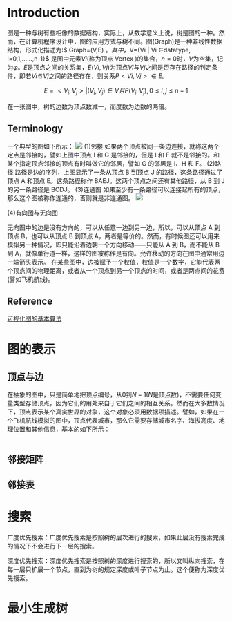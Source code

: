 ﻿# Introduction

图是一种与树有些相像的数据结构，实际上，从数学意义上说，树是图的一种。然而，在计算机程序设计中，图的应用方式与树不同。图(Graph)是一种非线性数据结构，形式化描述为:$ Graph=(V,E) $。其中，$V={Vi | Vi ∈datatype, i=0,1,……,n-1}$ 是图中元素$Vi$(称为顶点 Vertex )的集合，$n=0$时，$V$为空集，记为$φ$。$E$是顶点之间的关系集，$E(Vi,Vj)$为顶点$Vi$与$Vj$之间是否存在路径的判定条件，即若$Vi$与$Vj$之间的路径存在，则关系$P< Vi,Vj >∈E$。

$$
E = {<V_i,V_j> | (V_i,V_j) \in V 且 P(V_i,V_j), 0 \leq i,j \leq n - 1}
$$

在一张图中，树的边数为顶点数减一，而度数为边数的两倍。

## Terminology

一个典型的图如下所示：
![](http://7xlgth.com1.z0.glb.clouddn.com/2C5962F8-D7DA-4656-A4D0-50A1EC6BF17F.png)
(1)邻接
如果两个顶点被同一条边连接，就称这两个定点是邻接的，譬如上图中顶点 I 和 G 是邻接的，但是 I 和 F 就不是邻接的。和某个指定顶点邻接的顶点有时叫做它的邻居，譬如 G 的邻居是 I、H 和 F。
(2)路径
路径是边的序列，上图显示了一条从顶点 B 到顶点 J 的路径，这条路径通过了顶点 A 和顶点 E。这条路径称作 BAEJ。这两个顶点之间还有其他路径，从 B 到 J 的另一条路径是 BCDJ。
(3)连通图
如果至少有一条路径可以连接起所有的顶点，那么这个图被称作连通的，否则就是非连通图。
![](http://7xlgth.com1.z0.glb.clouddn.com/7C2651D9-C995-481D-B57A-C379220EC25E.png)

(4)有向图与无向图

无向图中的边是没有方向的，可以从任意一边到另一边，所以，可以从顶点 A 到顶点 B，也可以从顶点 B 到顶点 A，两者是等价的。然而，有时候图还可以用来模拟另一种情况，即只能沿着边朝一个方向移动——只能从 A 到 B，而不能从 B 到 A，就像单行道一样，这样的图被称作是有向。允许移动的方向在图中通常用边一端箭头表示。
在某些图中，边被赋予一个权值，权值是一个数字，它能代表两个顶点间的物理距离，或者从一个顶点到另一个顶点的时间，或者是两点间的花费(譬如飞机航线)。

## Reference

[可视化图的基本算法](http://blog.rainy.im/2016/04/25/graph-algos/)

# 图的表示

## 顶点与边

在抽象的图中，只是简单地把顶点编号，从$0$到$N-1$($N$是顶点数)，不需要任何变量类型存储顶点，因为它们的用处来自于它们之间的相互关系。然而在大多数情况下，顶点表示某个真实世界的对象，这个对象必须用数据项描述。譬如，如果在一个飞机航线模拟的图中，顶点代表城市，那么它需要存储城市名字、海拔高度、地理位置和其他信息，基本的如下所示：

```

```

## 邻接矩阵

## 邻接表

# 搜索

广度优先搜索：广度优先搜索是按照树的层次进行的搜索，如果此层没有搜索完成的情况下不会进行下一层的搜索。

深度优先搜索：深度优先搜索是按照树的深度进行搜索的，所以又叫纵向搜索，在每一层只扩展一个节点，直到为树的规定深度或叶子节点为止。这个便称为深度优先搜索。

# 最小生成树
